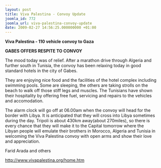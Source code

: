 ```yaml
---
layout: post
title: Viva Palestina - Convoy Update
joomla_id: 772
joomla_url: viva-palestina-convoy-update
date: 2009-02-27 14:56:25.000000000 +01:00
---
```

<p><strong>Viva Palestina - 110 vehicle convoy to Gaza </strong></p>
<p><strong>GABES OFFERS RESPITE TO CONVOY</strong></p>
<p>The mood today was of relief. After a marathon drive through Algeria and further south in Tunisia, the convoy has been relaxing today in good standard hotels in the city of Gabes.</p>
<p>They are enjoying nice food and the facilities of the hotel complex including swimming pools. Some are sleeping, the others are taking strolls on the beach to walk off those stiff legs and muscles. The Tunisians have shown their hospitality by offering free fuel, servicing and repairs to the vehicles and accomodation.</p>
<p />

</p>
<p>The alarm clock will go off at 06.00am when the convoy will head for the border with Libya. It is anticipated that they will cross into Libya sometimes during the day. Tripoli is about 430km away(about 270miles), so there is every chance that they will make it to the Capital tomorrow where the Libyan people will emulate their brothers in Morocco, Algeria and Tunisia in welcoming the Viva Palestina convoy with open arms and show their love and appreciation.</p>
<p>Farid Arada and others</p>
<p><a href="http://www.vivapalestina.org/home.htm">http://www.vivapalestina.org/home.htm</a></p>
